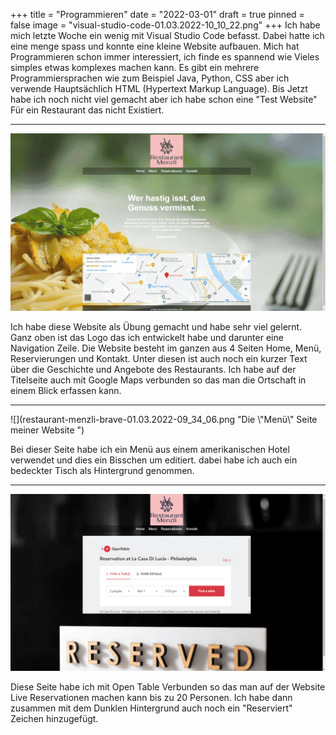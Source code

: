 +++
title = "Programmieren"
date = "2022-03-01"
draft = true
pinned = false
image = "visual-studio-code-01.03.2022-10_10_22.png"
+++
Ich habe mich letzte Woche ein wenig mit Visual Studio Code befasst. Dabei hatte ich eine menge spass und konnte eine kleine Website aufbauen. Mich hat Programmieren schon immer interessiert, ich finde es spannend wie Vieles simples etwas komplexes machen kann. Es gibt ein mehrere Programmiersprachen wie zum Beispiel Java, Python, CSS aber ich verwende Hauptsächlich HTML (Hypertext Markup Language). Bis Jetzt habe ich noch nicht viel gemacht aber ich habe schon eine "Test Website" Für ein Restaurant das nicht Existiert.

- - -

![](restaurant-menzli-brave-01.03.2022-09_40_32.png "Die Titelseite der Website ")

Ich habe diese Website als Übung gemacht und habe sehr viel gelernt. Ganz oben ist das Logo das ich entwickelt habe und darunter eine Navigation Zeile. Die Website besteht im ganzen aus 4 Seiten Home, Menü, Reservierungen und Kontakt. Unter diesen ist auch noch ein kurzer Text über die Geschichte und Angebote des Restaurants. Ich habe auf der Titelseite auch mit Google Maps verbunden so das man die Ortschaft in einem Blick erfassen kann.

- - -

![](restaurant-menzli-brave-01.03.2022-09_34_06.png "Die \\"Menü\\" Seite meiner Website ")

Bei dieser Seite habe ich ein Menü aus einem amerikanischen Hotel verwendet und dies ein Bisschen um editiert. dabei habe ich auch ein bedeckter Tisch als Hintergrund genommen.

- - -

![](restaurant-menzli-brave-01.03.2022-09_34_18.png "Die Seite für Reservationen ")

Diese Seite habe ich mit Open Table Verbunden so das man auf der Website Live Reservationen machen kann bis zu 20 Personen. Ich habe dann zusammen mit dem Dunklen Hintergrund auch noch ein "Reserviert" Zeichen hinzugefügt.